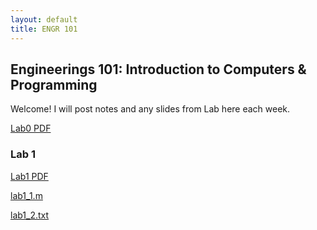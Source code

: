 ```yaml
---
layout: default
title: ENGR 101
---
```


## Engineerings 101: Introduction to Computers & Programming

Welcome! I will post notes and any slides from Lab here each week. 

[Lab0 PDF](assets/Lab0.pdf)

### Lab 1
[Lab1 PDF](assets/Lab1.pdf)

[lab1_1.m](assets/lab1_1.m)

[lab1_2.txt](assets/lab1_2.txt)